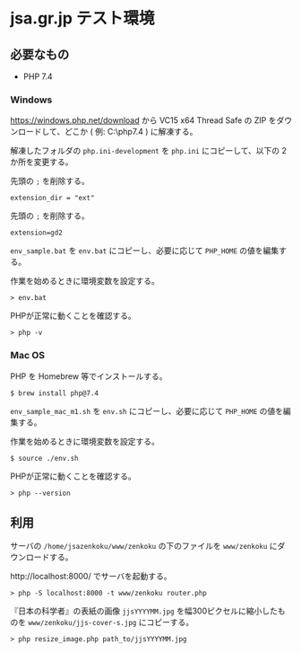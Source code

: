 # jsa.gr.jp テスト環境

## 必要なもの

- PHP 7.4

### Windows

<https://windows.php.net/download> から VC15 x64 Thread Safe の ZIP をダウンロードして、どこか ( 例: C:\php7.4 ) に解凍する。

解凍したフォルダの `php.ini-development` を `php.ini` にコピーして、以下の 2か所を変更する。

先頭の `;` を削除する。

    extension_dir = "ext"

先頭の `;` を削除する。

    extension=gd2

`env_sample.bat` を `env.bat` にコピーし、必要に応じて `PHP_HOME` の値を編集する。

作業を始めるときに環境変数を設定する。

    > env.bat

PHPが正常に動くことを確認する。

    > php -v


### Mac OS

PHP を Homebrew 等でインストールする。

    $ brew install php@7.4

`env_sample_mac_m1.sh` を `env.sh` にコピーし、必要に応じて `PHP_HOME` の値を編集する。

作業を始めるときに環境変数を設定する。

    $ source ./env.sh

PHPが正常に動くことを確認する。

    > php --version


## 利用

サーバの `/home/jsazenkoku/www/zenkoku` の下のファイルを `www/zenkoku` にダウンロードする。

http://localhost:8000/ でサーバを起動する。

    > php -S localhost:8000 -t www/zenkoku router.php

『日本の科学者』の表紙の画像 `jjsYYYYMM.jpg` を幅300ピクセルに縮小したものを
`www/zenkoku/jjs-cover-s.jpg` にコピーする。

    > php resize_image.php path_to/jjsYYYYMM.jpg
